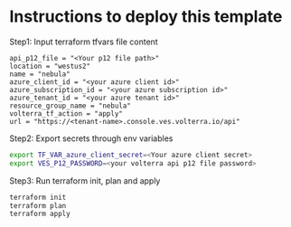# Instructions to deploy this template

Step1: Input terraform tfvars file content
```
api_p12_file = "<Your p12 file path>"
location = "westus2"
name = "nebula"
azure_client_id = "<your azure client id>"
azure_subscription_id = "<your azure subscription id>"
azure_tenant_id = "<your azure tenant id>"
resource_group_name = "nebula"
volterra_tf_action = "apply"
url = "https://<tenant-name>.console.ves.volterra.io/api"
```

Step2: Export secrets through env variables
```bash
export TF_VAR_azure_client_secret=<Your azure client secret>
export VES_P12_PASSWORD=<your volterra api p12 file password>
```

Step3: Run terraform init, plan and apply
```bash
terraform init
terraform plan
terraform apply
```